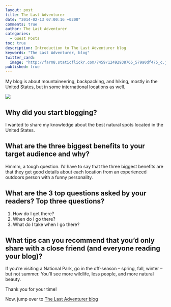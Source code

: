 ```yaml
---
layout: post
title: The Last Adventurer
date: "2014-02-13 07:00:16 +0200"
comments: true
author: The Last Adventurer
categories: 
  - Guest Posts
toc: true
description: Introduction to The Last Adventurer blog
keywords: "The Last Adventurer, blog"
twitter_card: 
  image: "http://farm8.staticflickr.com/7459/12492938765_579a0df475_c.jpg"
published: true
---
```


My blog is about mountaineering, backpacking, and hiking, mostly in the United States, but in some international locations as well.

<img src="http://farm8.staticflickr.com/7459/12492938765_579a0df475_c.jpg">


## Why did you start blogging?
I wanted to share my knowledge about the best natural spots located in the United States. 

## What are the three biggest benefits to your target audience and why?
Hmmm, a tough question. I’d have to say that the three biggest benefits are that they get good details about each location from an experienced outdoors person with a funny personality. 

## What are the 3 top questions asked by your readers? Top three questions? 
1) How do I get there?
2) When do I go there? 
3) What do I take when I go there?

## What tips can you recommend that you’d only share with a close friend (and everyone reading your blog)? 
If you’re visiting a National Park, go in the off-season – spring, fall, winter – but not summer. You’ll see more wildlife, less people, and more natural beauty. 

Thank you for your time!

Now, jump over to <a href="http://www.lastadventurer.com" target="_blank">The Last Adventurer blog</a>
